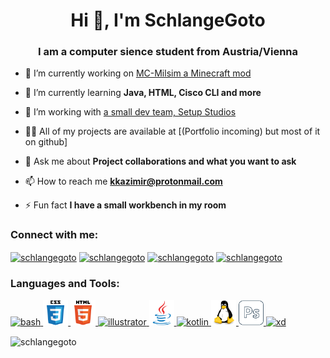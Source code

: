 <h1 align="center">Hi 👋, I'm SchlangeGoto</h1>
<h3 align="center">I am a computer sience student from Austria/Vienna</h3>

- 🔭 I’m currently working on [MC-Milsim a Minecraft mod](https://github.com/setup-studios/MC-Milsim)

- 🌱 I’m currently learning **Java, HTML, Cisco CLI and more**

- 👯 I’m working with [a small dev team, Setup Studios](https://github.com/setup-studios)

- 👨‍💻 All of my projects are available at [(Portfolio incoming) but most of it on github]

- 💬 Ask me about **Project collaborations and what you want to ask**

- 📫 How to reach me **kkazimir@protonmail.com**

- ⚡ Fun fact **I have a small workbench in my room**

<h3 align="left">Connect with me:</h3>
<p align="left">
<a href="https://instagram.com/schlangegoto" target="blank"><img align="center" src="https://raw.githubusercontent.com/rahuldkjain/github-profile-readme-generator/master/src/images/icons/Social/instagram.svg" alt="schlangegoto" height="30" width="40" /></a>
<a href="https://www.youtube.com/@SchlangeGoto" target="blank"><img align="center" src="https://raw.githubusercontent.com/rahuldkjain/github-profile-readme-generator/master/src/images/icons/Social/youtube.svg" alt="schlangegoto" height="30" width="40" /></a>
<a href="https://www.leetcode.com/schlangegoto" target="blank"><img align="center" src="https://raw.githubusercontent.com/rahuldkjain/github-profile-readme-generator/master/src/images/icons/Social/leet-code.svg" alt="schlangegoto" height="30" width="40" /></a>
<a href="discord://-/users/808417880429166682" target="blank"><img align="center" src="https://raw.githubusercontent.com/rahuldkjain/github-profile-readme-generator/master/src/images/icons/Social/discord.svg" alt="schlangegoto" height="30" width="40" /></a>
</p>

<h3 align="left">Languages and Tools:</h3>
<p align="left"> <a href="https://www.gnu.org/software/bash/" target="_blank" rel="noreferrer"> <img src="https://www.vectorlogo.zone/logos/gnu_bash/gnu_bash-icon.svg" alt="bash" width="40" height="40"/> </a> <a href="https://www.w3schools.com/css/" target="_blank" rel="noreferrer"> <img src="https://raw.githubusercontent.com/devicons/devicon/master/icons/css3/css3-original-wordmark.svg" alt="css3" width="40" height="40"/> </a> <a href="https://www.w3.org/html/" target="_blank" rel="noreferrer"> <img src="https://raw.githubusercontent.com/devicons/devicon/master/icons/html5/html5-original-wordmark.svg" alt="html5" width="40" height="40"/> </a> <a href="https://www.adobe.com/in/products/illustrator.html" target="_blank" rel="noreferrer"> <img src="https://www.vectorlogo.zone/logos/adobe_illustrator/adobe_illustrator-icon.svg" alt="illustrator" width="40" height="40"/> </a> <a href="https://www.java.com" target="_blank" rel="noreferrer"> <img src="https://raw.githubusercontent.com/devicons/devicon/master/icons/java/java-original.svg" alt="java" width="40" height="40"/> </a> <a href="https://kotlinlang.org" target="_blank" rel="noreferrer"> <img src="https://www.vectorlogo.zone/logos/kotlinlang/kotlinlang-icon.svg" alt="kotlin" width="40" height="40"/> </a> <a href="https://www.linux.org/" target="_blank" rel="noreferrer"> <img src="https://raw.githubusercontent.com/devicons/devicon/master/icons/linux/linux-original.svg" alt="linux" width="40" height="40"/> </a> <a href="https://www.photoshop.com/en" target="_blank" rel="noreferrer"> <img src="https://raw.githubusercontent.com/devicons/devicon/master/icons/photoshop/photoshop-line.svg" alt="photoshop" width="40" height="40"/> </a> <a href="https://www.adobe.com/products/xd.html" target="_blank" rel="noreferrer"> <img src="https://cdn.worldvectorlogo.com/logos/adobe-xd.svg" alt="xd" width="40" height="40"/> </a> </p>

<p><img align="center" src="https://github-readme-stats.vercel.app/api/top-langs?username=schlangegoto&show_icons=true&locale=en&layout=compact" alt="schlangegoto" /></p>
